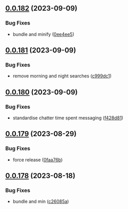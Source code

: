 ## [0.0.182](https://github.com/mikemickymick/mercury/compare/v0.0.181...v0.0.182) (2023-09-09)


### Bug Fixes

* bundle and minify ([0ee4ee5](https://github.com/mikemickymick/mercury/commit/0ee4ee57d3e8ee657f44b24e9b670828376748e1))



## [0.0.181](https://github.com/mikemickymick/mercury/compare/v0.0.180...v0.0.181) (2023-09-09)


### Bug Fixes

* remove morning and night searches ([c999dc1](https://github.com/mikemickymick/mercury/commit/c999dc14bf69232dbad61a2e7aad9a456952c1ee))



## [0.0.180](https://github.com/mikemickymick/mercury/compare/v0.0.179...v0.0.180) (2023-09-09)


### Bug Fixes

* standardise chatter time spent messaging ([f428d81](https://github.com/mikemickymick/mercury/commit/f428d816853949c67ff44c608449225021f171f0))



## [0.0.179](https://github.com/mikemickymick/mercury/compare/v0.0.178...v0.0.179) (2023-08-29)


### Bug Fixes

* force release ([0faa76b](https://github.com/mikemickymick/mercury/commit/0faa76b0f25fcec79c551e902df2c0a46fb68e27))



## [0.0.178](https://github.com/mikemickymick/mercury/compare/v0.0.177...v0.0.178) (2023-08-18)


### Bug Fixes

* bundle and min ([c26085a](https://github.com/mikemickymick/mercury/commit/c26085a4df5472ee0536cc71bd6b0f11465e676a))



